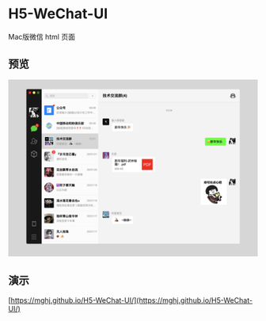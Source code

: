 # H5-WeChat-UI

Mac版微信 html 页面

## 预览

![preview](https://github.com/mghj/H5-WeChat-UI/blob/main/Preview.png)

## 演示
[https://mghj.github.io/H5-WeChat-UI/](https://mghj.github.io/H5-WeChat-UI/)
